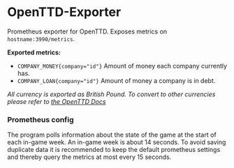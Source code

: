 # OpenTTD-Exporter

Prometheus exporter for OpenTTD. Exposes metrics on `hostname:3990/metrics`.

**Exported metrics:**

- `COMPANY_MONEY{company="id"}` Amount of money each company currently has.
- `COMPANY_LOAN{company="id"}` Amount of money a company is in debt.

_All currency is exported as British Pound. To convert to other currencies please refer to [the OpenTTD Docs](https://wiki.openttd.org/en/Archive/Manual/Settings/Currency)_

### Prometheus config

The program polls information about the state of the game at the start of each in-game week. An in-game week is about 14 seconds. To avoid saving duplicate data it is recommended to keep the default prometheus settings and thereby query the metrics at most every 15 seconds.
